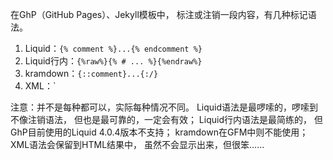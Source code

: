 在GhP（GitHub Pages）、Jekyll模板中，
标注或注销一段内容，有几种标记语法。

1. Liquid：`{% comment %}...{% endcomment %}`
2. Liquid行内：`{%raw%}{% # ... %}{%endraw%}`
3. kramdown：`{::comment}...{:/}`
4. XML：`<!-- ... -->

注意：并不是每种都可以，实际每种情况不同。
Liquid语法是最啰嗦的，啰嗦到不像注销语法，
但也是最可靠的，一定会有效；
Liquid行内语法是最简练的，
但GhP目前使用的Liquid 4.0.4版本不支持；
kramdown在GFM中则不能使用；
XML语法会保留到HTML结果中，
虽然不会显示出来，但很笨……
